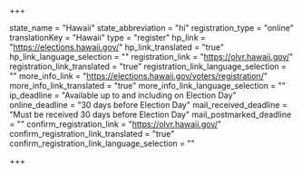 +++

state_name = "Hawaii"
state_abbreviation = "hi"
registration_type = "online"
translationKey = "Hawaii"
type = "register"
hp_link = "https://elections.hawaii.gov/"
hp_link_translated = "true"
hp_link_language_selection = ""
registration_link = "https://olvr.hawaii.gov/"
registration_link_translated = "true"
registration_link_language_selection = ""
more_info_link = "https://elections.hawaii.gov/voters/registration/"
more_info_link_translated = "true"
more_info_link_language_selection = ""
ip_deadline = "Available up to and including on Election Day"
online_deadline = "30 days before Election Day"
mail_received_deadline = "Must be received 30 days before Election Day"
mail_postmarked_deadline = ""
confirm_registration_link = "https://olvr.hawaii.gov/"
confirm_registration_link_translated = "true"
confirm_registration_link_language_selection = ""

+++